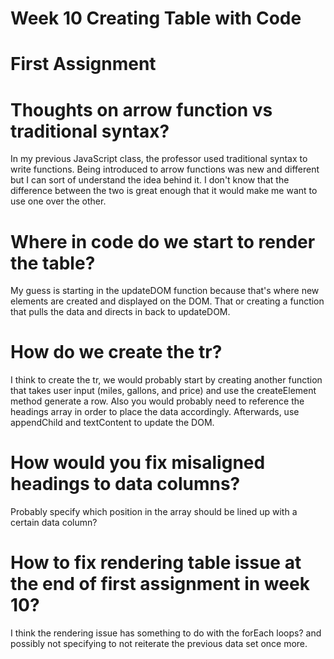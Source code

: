 # Week 10 Creating Table with Code

# First Assignment

# Thoughts on arrow function vs traditional syntax?

In my previous JavaScript class, the professor used traditional syntax to write functions. Being introduced to arrow functions was new and different but I can sort of understand the idea behind it. I don't know that the difference between the two is great enough that it would make me want to use one over the other.

# Where in code do we start to render the table?

My guess is starting in the updateDOM function because that's where new elements are created and displayed on the DOM. That or creating a function that pulls the data and directs in back to updateDOM.

# How do we create the tr?

I think to create the tr, we would probably start by creating another function that takes user input (miles, gallons, and price) and use the createElement method generate a row. Also you would probably need to reference the headings array in order to place the data accordingly. Afterwards, use appendChild and textContent to update the DOM.

# How would you fix misaligned headings to data columns?

Probably specify which position in the array should be lined up with a certain data column?

# How to fix rendering table issue at the end of first assignment in week 10? 

I think the rendering issue has something to do with the forEach loops? and possibly not specifying to not reiterate the previous data set once more. 